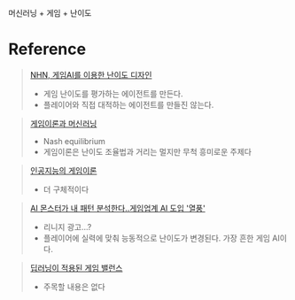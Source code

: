 머신러닝 + 게임 + 난이도
# Reference
> [NHN, 게임AI를 이용한 난이도 디자인](https://www.bloter.net/newsView/blt201911280013)
>- 게임 난이도를 평가하는 에이전트를 만든다.
>- 플레이어와 직접 대적하는 에이전트를 만들진 않는다.

> [게임이론과 머신러닝](https://audreyprincess.tistory.com/141)   
> - Nash equilibrium
> - 게임이론은 난이도 조율법과 거리는 멀지만 무척 흥미로운 주제다

> [인공지능의 게임이론](https://reminder-by-kwan.tistory.com/79)
> - 더 구체적이다

> [AI 몬스터가 내 패턴 분석한다..게임업계 AI 도입 '열풍'](http://www.aitimes.com/news/articleView.html?idxno=134151)
> - 리니지 광고...?
> - 플레이어에 실력에 맞춰 능동적으로 난이도가 변경된다. 가장 흔한 게임 AI이다.

> [딥러닝이 적용된 게임 밸런스](https://misterio.tistory.com/entry/%EB%94%A5%EB%9F%AC%EB%8B%9D%EC%9D%B4-%EC%A0%81%EC%9A%A9%EB%90%9C-%EA%B2%8C%EC%9E%84-%EB%B0%B8%EB%9F%B0%EC%8A%A4)
> - 주목할 내용은 없다
